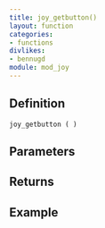 ```yaml
---
title: joy_getbutton()
layout: function
categories:
- functions
divlikes:
- bennugd
module: mod_joy
---
```


## Definition

    joy_getbutton ( )

## Parameters

## Returns

## Example
